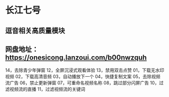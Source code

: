 # 长江七号
## 逗音相关高质量模块
## 网盘地址：https://onesicong.lanzoui.com/b00nwzquh
14，去除青少年弹窗
12，全屏沉浸式观看体验
13，禁用双击点赞
01，下载无水印视频
02，下载高清音频
03，自动播放下一个
04，快捷复制文案
05，去除视频流广告
06，禁止更新弹窗
07，可重命名视频名称
08，跳过部分闪屏广告
10，过滤视频流的直播
11，过滤视频流的关键词